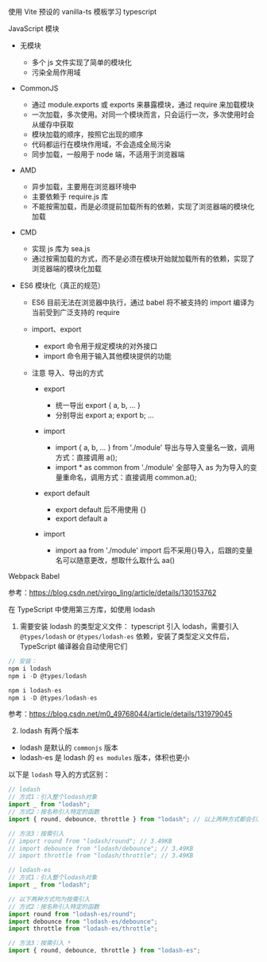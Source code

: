 使用 Vite 预设的 vanilla-ts 模板学习 typescript

JavaScript 模块

- 无模块

  - 多个 js 文件实现了简单的模块化
  - 污染全局作用域

- CommonJS

  - 通过 module.exports 或 exports 来暴露模块，通过 require 来加载模块
  - 一次加载，多次使用。对同一个模块而言，只会运行一次，多次使用时会从缓存中获取
  - 模块加载的顺序，按照它出现的顺序
  - 代码都运行在模块作用域，不会造成全局污染
  - 同步加载，一般用于 node 端，不适用于浏览器端

- AMD

  - 异步加载，主要用在浏览器环境中
  - 主要依赖于 require.js 库
  - 不能按需加载，而是必须提前加载所有的依赖，实现了浏览器端的模块化加载

- CMD

  - 实现 js 库为 sea.js
  - 通过按需加载的方式，而不是必须在模块开始就加载所有的依赖，实现了浏览器端的模块化加载

- ES6 模块化（真正的规范）

  - ES6 目前无法在浏览器中执行，通过 babel 将不被支持的 import 编译为当前受到广泛支持的 require
  - import、export
    - export 命令用于规定模块的对外接口
    - import 命令用于输入其他模块提供的功能
  - 注意 导入、导出的方式

    - export
      - 统一导出 export { a, b, ... }
      - 分别导出 export a; export b; ...
    - import

      - import { a, b, ... } from './module' 导出与导入变量名一致，调用方式：直接调用 a();
      - import \* as common from './module' 全部导入 as 为为导入的变量重命名，调用方式：直接调用 common.a();

    - export default
      - export default 后不用使用 {}
      - export default a
    - import
      - import aa from './module' import 后不采用{}导入，后跟的变量名可以随意更改，想取什么取什么 aa()

Webpack
Babel

参考：https://blog.csdn.net/virgo_ling/article/details/130153762

在 TypeScript 中使用第三方库，如使用 lodash

1. 需要安装 lodash 的类型定义文件： typescript 引入 lodash，需要引入`@types/lodash` or `@types/lodash-es` 依赖，安装了类型定义文件后，TypeScript 编译器会自动使用它们

```javascript
// 安装：
npm i lodash
npm i -D @types/lodash

npm i lodash-es
npm i -D @types/lodash-es
```

参考：https://blog.csdn.net/m0_49768044/article/details/131979045

2.  lodash 有两个版本

- lodash 是默认的 `commonjs` 版本
- lodash-es 是 lodash 的 `es modules` 版本，体积也更小

以下是 `lodash` 导入的方式区别：

```javascript
// lodash
// 方式1：引入整个lodash对象
import _ from "lodash";
// 方式2：按名称引入特定的函数
import { round, debounce, throttle } from "lodash"; // 以上两种方式都会引入整个 lodash 库（注意上面解构的方法数量不同，引入的包大小有少许不同）

// 方法3：按需引入
// import round from "lodash/round"; // 3.49KB
// import debounce from "lodash/debounce"; // 3.49KB
// import throttle from "lodash/throttle"; // 3.49KB

// lodash-es
// 方式1：引入整个lodash对象
import _ from "lodash";

// 以下两种方式均为按需引入
// 方式2：按名称引入特定的函数
import round from "lodash-es/round";
import debounce from "lodash-es/debounce";
import throttle from "lodash-es/throttle";

// 方法3：按需引入 *
import { round, debounce, throttle } from "lodash-es";
```
